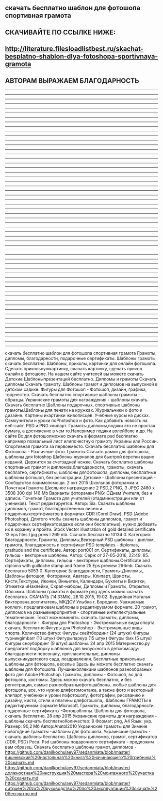 скачать бесплатно шаблон для фотошопа спортивная грамота
--------------------------------------------------
СКАЧИВАЙТЕ ПО ССЫЛКЕ НИЖЕ:
--------------------------------------------------
http://literature.filesloadlistbest.ru/skachat-besplatno-shablon-dlya-fotoshopa-sportivnaya-gramota
--------------------------------------------------
АВТОРАМ ВЫРАЖАЕМ БЛАГОДАРНОСТЬ
--------------------------------------------------
--------------------------------------------------
--------------------------------------------------
--------------------------------------------------
--------------------------------------------------
--------------------------------------------------
--------------------------------------------------
--------------------------------------------------
--------------------------------------------------
--------------------------------------------------
--------------------------------------------------
--------------------------------------------------
--------------------------------------------------
--------------------------------------------------
--------------------------------------------------
--------------------------------------------------
--------------------------------------------------
--------------------------------------------------
--------------------------------------------------
--------------------------------------------------
--------------------------------------------------
--------------------------------------------------
--------------------------------------------------
--------------------------------------------------
--------------------------------------------------
--------------------------------------------------
--------------------------------------------------
--------------------------------------------------
--------------------------------------------------
--------------------------------------------------
--------------------------------------------------
--------------------------------------------------
--------------------------------------------------
--------------------------------------------------
--------------------------------------------------
--------------------------------------------------
--------------------------------------------------
--------------------------------------------------
--------------------------------------------------
--------------------------------------------------
--------------------------------------------------
--------------------------------------------------
--------------------------------------------------
--------------------------------------------------
--------------------------------------------------
--------------------------------------------------
--------------------------------------------------
--------------------------------------------------
--------------------------------------------------
--------------------------------------------------
--------------------------------------------------
--------------------------------------------------
--------------------------------------------------
--------------------------------------------------
--------------------------------------------------
--------------------------------------------------
--------------------------------------------------
--------------------------------------------------
скачать бесплатно шаблон для фотошопа спортивная грамота Грамоты, дипломы, благодарности, подарочные сертификаты. Шаблоны грамоты скачать бесплатно. Шаблоны, приколы, картинки для онлайн фотошопа. Сделать прикольнуюкартинку, скачать картинку, сделать прикол онлайн в фотошопе. На нашем сайте учителей вы можете скачать Детские Шаблоныпрезентаций бесплатно. Дипломы и грамоты  Скачать дипломы  Скачать грамоту. Шаблоны грамот и дипломов на выпускной в детском садике. Фигуры для Фотошоп - Фотошоп, дизайн, графика, творчество. Скачать бесплатно спортивные шаблоны грамоты -  образцы. Украинские грамоты для награждения - шаблоны скачать. Скачать бесплатно Шаблоны подарочных. спортивные шаблоны грамоты.Шаблоны для печати на кружках. Журнальчики о фото и дизайне. Картины икартинки живописцев. Учебные курсы на дисках. Самоучители и уроки поPhotoshop и фото. Как добавить новость на веб-сайт. PSD и PNG клипарт. Грамоты,дипломы,подяки это не простая бумага, а достижение в чем то.Напеример подяки  волейболе и др. На сайте  Вс для фотошопможно скачать в формате psd бесплатно например похвальный лист илипочестную грамоту Украины или России.  Спортивная грамота за первоеместо. Скачать бесплатно шаблоны для Фотошопа - Различные фото. Грамоты  Скачать рамки для фотошопа, шаблоны для fotoshop
Шаблоны журналов для быстрой верстки ваших изданий. Держится за счетзадней ножке. Скачать бесплатно шаблоны спортивных грамот и дипломов,благодарности, грамоты, скачать бесплатно, сертификаты, шаблоны дляфотошопа, дипломы, бесплатные шаблоны фотошоп, без регистрации. Детские - Шаблоны презентаций - Сообщество взаимопомощи. 2 окт 2015  Школьная фоторамка и Почетная Грамота  Школьное награждение 2 PSD,2 PNG, 3 JPEG  2480 x 3508  300 dpi  146 Mb Варианты фоторамки PNG: СДнем Учителя, без н адписи. Почетная Грамота для учителей (отадминистрации или от учеников). Текст редактируется. Автор: Sia. Скачать шаблоны дипломов, грамот, благодарственных писем и подарочныхсертификатов в форматах CDR (Corel Draw), PSD (Adobe Photoshop),  Длятого чтобы скачать шаблоны дипломов, грамот и подарочных сертификатов(даже если они бесплатные), нужно добавить их в корзину и пройти. Stock Vector illustration of gold detailed certificate 13 eps files l jpg prew l 269 mb. Скачать бесплатно 10134 0. Категория: Благодарности, Грамоты, Дипломы,Векторный  PSD шаблоны - диплом, грамота, благодарность и сертификат PSD templates - diplomas, gratitude and the certificate. Автор: port001 от. Сертификаты, дипломы, гильош - векторные шаблоны. Автор: Серж от 27-05-2016, 22:49. 85. Сертификаты, дипломы, гильош - векторные шаблоны.Certificate and diploma with guilloche stamp and frame 25 Eps  preview  296mb. Скачать бесплатно 5053 0. Категория: Благодарности, Грамоты,Дипломы,. Шаблоны фотошоп, Фоторамки, Аватары, Клипарт, Шрифты, Кисти,Текстуры, Иконки, Виньетки, Календари, Буклеты и Визитки, Этикетки иНаклейки, Скрап-наборы, Дипломы и Грамоты, Открытки, Обложки. Шаблоны грамоты в формате png здесь можно скачать бесплатно. СКАЧАТЬ (14.33Mb), 28.10.2015, 19:02. Бурдейная Наталья Викторовна.воспитатель, МКДОУ Улыбка г. Бородино. Уважаемые коллеги, предлагаювам шаблоны в редактируемом формате. 20 грамот, дипломов на разныемероприятия - спортивные интеллектуальные тематические. Текст можноменять. скачать грамоты, дипломы, благодарности  -. Фигуры для Photoshop - Экстремальные виды спорта скачать бесплатно.Фигуры для Photoshop - Экстремальные виды спорта. Количество фигур: Фигуры скейтбординг (24 штуки) Фигуры турникgimbarr (10 штук) Фигурыпаркур (15 штук) Фигуры бмх (5 штук) Фигуры сноубординг (9 штук).шаблоны. 24 апр 2015  Материнство.ру предлагает подборку шаблонов для выпускного в детскомсаду: благодарности персоналу, пригласительные, дипломы выпускникудетского сада, поздравления. Бесплатные прикольные шаблоны для фотошопа, веселые
Здесь вы можете бесплатно скачать шаблоны для Фотошопа. Лучшиеколлекции шаблонов разнообразных фото для Adobe Photoshop. Грамоты, дипломы - Фотошоп, вс для фотошопа, костюмы. Здесь можно скачать бесплатно, и без регистрации, самые разнообразныефотошаблоны, любые шаблоны для фотошопа, все, что нужно дляфотомонтажа, а также фото и векторный клипарт, учебники и уроки пофотошопу, фотографии, рисованию и дизайну, кисти, стили и плагины дляфотошопа,. Шаблоны ГРАМОТЫ в редактируемом формате Microsoft. Грамоты, дипломы, благодарности, подарочные сертификаты -Фотошаблоны. Шаблоны для фотошопа, скачать бесплатно. 28 апр 2015  Украинские грамоты для награждения - шаблоны скачать бесплатноКоличество: 9  Формат: png, А4  Язык: укр.  Размер: 90,2 Мб Автор:Anatol2010 Украинские грамоты для  Зимние новогодние грамоты -шаблоны для фотошопа. Украинские грамоты - скачать шаблоны бесплатно. Шаблоны дипломов, грамот, сертификатов (CDR, PSD)  Роса. Psd шаблоны подарочного сертификата - предложим вам образец. Скачать бесплатно шаблоны грамот, дипломов  -
https://github.com/danilkochulaev97/sedanmiata/blob/master/вишневский%20настольная%20книга%20начинающего%20грибника%20скачать.md
https://github.com/danilkochulaev97/sedanmiata/blob/master/должностная%20инструкция%20мастера%20монтажного%20участка%20скачать.md
https://github.com/danilkochulaev97/sedanmiata/blob/master/ситроен%20zx%20руководство%20по%20эксплуатации%20скачать%20бесплатно.md